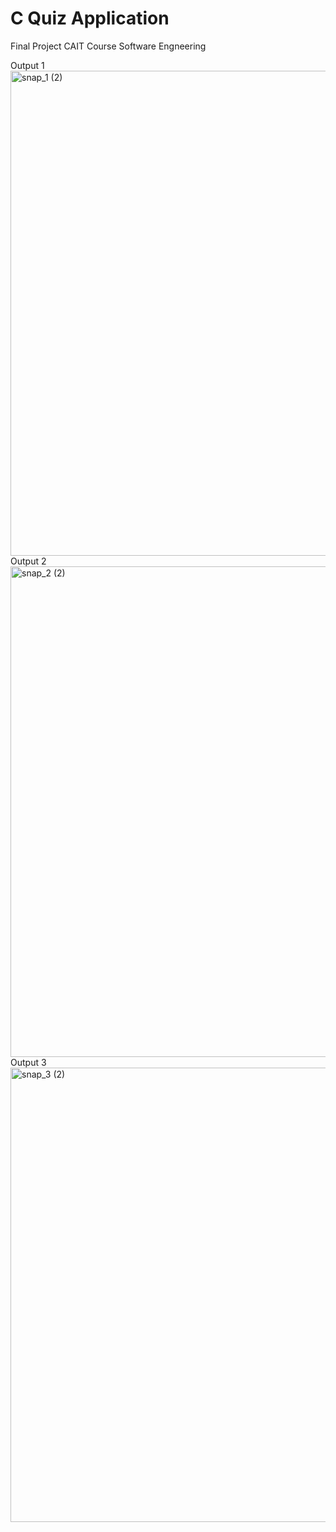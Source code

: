 # C Quiz Application
Final Project CAIT Course Software Engneering

Output 1<br>
<img width="776" alt="snap_1 (2)" src="https://user-images.githubusercontent.com/48763151/205898514-e624ed43-eeb6-49de-a889-b1acc2e72684.png">
Output 2
<img width="785" alt="snap_2 (2)" src="https://user-images.githubusercontent.com/48763151/205898544-bd32eb06-c170-41b7-8cef-efbdfd9a0ae5.png">
Output 3
<img width="727" alt="snap_3 (2)" src="https://user-images.githubusercontent.com/48763151/205898572-7cce356d-9b54-4497-a13c-0de4896e045a.png">
